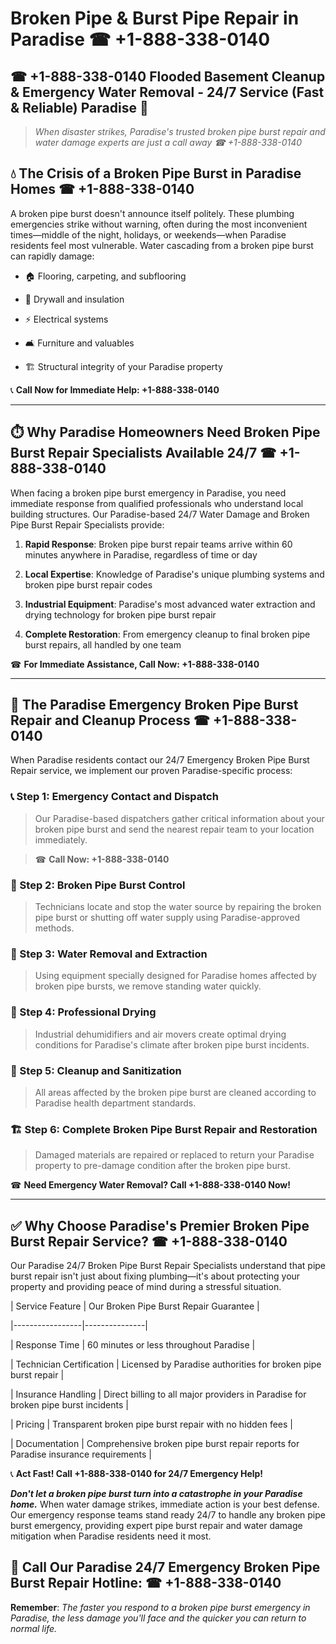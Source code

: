 # Broken Pipe & Burst Pipe Repair in Paradise ☎ +1-888-338-0140  
## ☎ +1-888-338-0140 Flooded Basement Cleanup & Emergency Water Removal - 24/7 Service (Fast & Reliable) Paradise 🚨  

> *When disaster strikes, Paradise's trusted broken pipe burst repair and water damage experts are just a call away ☎ +1-888-338-0140*  

## 💧 The Crisis of a Broken Pipe Burst in Paradise Homes ☎ +1-888-338-0140  

A broken pipe burst doesn't announce itself politely. These plumbing emergencies strike without warning, often during the most inconvenient times—middle of the night, holidays, or weekends—when Paradise residents feel most vulnerable. Water cascading from a broken pipe burst can rapidly damage:  

* 🏠 Flooring, carpeting, and subflooring  
* 🧱 Drywall and insulation  
* ⚡ Electrical systems  
* 🛋️ Furniture and valuables  
* 🏗️ Structural integrity of your Paradise property  

📞 **Call Now for Immediate Help: +1-888-338-0140**  

---  

## ⏱️ Why Paradise Homeowners Need Broken Pipe Burst Repair Specialists Available 24/7 ☎ +1-888-338-0140  

When facing a broken pipe burst emergency in Paradise, you need immediate response from qualified professionals who understand local building structures. Our Paradise-based 24/7 Water Damage and Broken Pipe Burst Repair Specialists provide:  

1. **Rapid Response**: Broken pipe burst repair teams arrive within 60 minutes anywhere in Paradise, regardless of time or day  
2. **Local Expertise**: Knowledge of Paradise's unique plumbing systems and broken pipe burst repair codes  
3. **Industrial Equipment**: Paradise's most advanced water extraction and drying technology for broken pipe burst repair  
4. **Complete Restoration**: From emergency cleanup to final broken pipe burst repairs, all handled by one team  

☎ **For Immediate Assistance, Call Now: +1-888-338-0140**  

---  

## 🔧 The Paradise Emergency Broken Pipe Burst Repair and Cleanup Process ☎ +1-888-338-0140  

When Paradise residents contact our 24/7 Emergency Broken Pipe Burst Repair service, we implement our proven Paradise-specific process:  

### 📞 Step 1: Emergency Contact and Dispatch  
> Our Paradise-based dispatchers gather critical information about your broken pipe burst and send the nearest repair team to your location immediately.  
> ☎ **Call Now: +1-888-338-0140**  

### 🚿 Step 2: Broken Pipe Burst Control  
> Technicians locate and stop the water source by repairing the broken pipe burst or shutting off water supply using Paradise-approved methods.  

### 🌊 Step 3: Water Removal and Extraction  
> Using equipment specially designed for Paradise homes affected by broken pipe bursts, we remove standing water quickly.  

### 💨 Step 4: Professional Drying  
> Industrial dehumidifiers and air movers create optimal drying conditions for Paradise's climate after broken pipe burst incidents.  

### 🧼 Step 5: Cleanup and Sanitization  
> All areas affected by the broken pipe burst are cleaned according to Paradise health department standards.  

### 🏗️ Step 6: Complete Broken Pipe Burst Repair and Restoration  
> Damaged materials are repaired or replaced to return your Paradise property to pre-damage condition after the broken pipe burst.  

☎ **Need Emergency Water Removal? Call +1-888-338-0140 Now!**  

---  

## ✅ Why Choose Paradise's Premier Broken Pipe Burst Repair Service? ☎ +1-888-338-0140  

Our Paradise 24/7 Broken Pipe Burst Repair Specialists understand that pipe burst repair isn't just about fixing plumbing—it's about protecting your property and providing peace of mind during a stressful situation.  

| Service Feature | Our Broken Pipe Burst Repair Guarantee |  
|-----------------|---------------|  
| Response Time | 60 minutes or less throughout Paradise |  
| Technician Certification | Licensed by Paradise authorities for broken pipe burst repair |  
| Insurance Handling | Direct billing to all major providers in Paradise for broken pipe burst incidents |  
| Pricing | Transparent broken pipe burst repair with no hidden fees |  
| Documentation | Comprehensive broken pipe burst repair reports for Paradise insurance requirements |  

📞 **Act Fast! Call +1-888-338-0140 for 24/7 Emergency Help!**  

***Don't let a broken pipe burst turn into a catastrophe in your Paradise home.*** When water damage strikes, immediate action is your best defense. Our emergency response teams stand ready 24/7 to handle any broken pipe burst emergency, providing expert pipe burst repair and water damage mitigation when Paradise residents need it most.  

## 📱 Call Our Paradise 24/7 Emergency Broken Pipe Burst Repair Hotline: ☎ +1-888-338-0140  

**Remember**: *The faster you respond to a broken pipe burst emergency in Paradise, the less damage you'll face and the quicker you can return to normal life.*